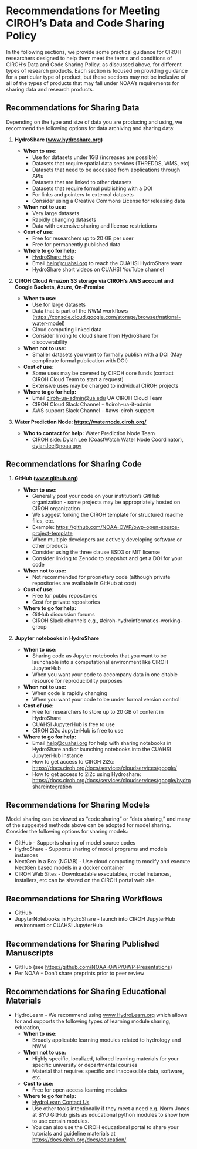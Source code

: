 # Recommendations for Meeting CIROH’s Data and Code Sharing Policy

In the following sections, we provide some practical guidance for CIROH researchers designed to help them meet the terms and conditions of CIROH’s Data and Code Sharing Policy, as discussed above, for different types of research products. Each section is focused on providing guidance for a particular type of product, but these sections may not be inclusive of all of the types of products that may fall under NOAA’s requirements for sharing data and research products.

## Recommendations for Sharing Data

Depending on the type and size of data you are producing and using, we recommend the following options for data archiving and sharing data:

1. **HydroShare (www.hydroshare.org)**
   - **When to use:**
     - Use for datasets under 1GB (increases are possible)
     - Datasets that require spatial data services (THREDDS, WMS, etc)
     - Datasets that need to be accessed from applications through APIs
     - Datasets that are linked to other datasets
     - Datasets that require formal publishing with a DOI
     - For links and pointers to external datasets
     - Consider using a Creative Commons License for releasing data
   - **When not to use:**
     - Very large datasets
     - Rapidly changing datasets
     - Data with extensive sharing and license restrictions
   - **Cost of use:**
     - Free for researchers up to 20 GB per user
     - Free for permanently published data
   - **Where to go for help:** 
     - [HydroShare Help](http://help.hydroshare.org)
     - Email help@cuahsi.org to reach the CUAHSI HydroShare team
     - HydroShare short videos on CUAHSI YouTube channel

2. **CIROH Cloud Amazon S3 storage via CIROH’s AWS account and Google Buckets, Azure, On-Premise**
   - **When to use:**
     - Use for large datasets
     - Data that is part of the NWM workflows (https://console.cloud.google.com/storage/browser/national-water-model)
     - Cloud computing linked data
     - Consider linking to cloud share from HydroShare for discoverability
   - **When not to use:**
     - Smaller datasets you want to formally publish with a DOI (May complicate formal publication with DOI)
   - **Cost of use:**
     - Some uses may be covered by CIROH core funds (contact CIROH Cloud Team to start a request)
     - Extensive uses may be charged to individual CIROH projects
   - **Where to go for help:**
     - Email ciroh-ua-admin@ua.edu UA CIROH Cloud Team
     - CIROH Cloud Slack Channel - #ciroh-ua-it-admin
     - AWS support Slack Channel - #aws-ciroh-support

3. **Water Prediction Node: https://waternode.ciroh.org/**
   - **Who to contact for help:** Water Prediction Node Team
     - CIROH side: Dylan Lee (CoastWatch Water Node Coordinator), dylan.lee@noaa.gov

## Recommendations for Sharing Code

1. **GitHub (www.github.org)**
   - **When to use:**
     - Generally post your code on your institution’s GitHub organization - some projects may be appropriately hosted on CIROH organization
     - We suggest forking the CIROH template for structured readme files, etc.
     - Example: https://github.com/NOAA-OWP/owp-open-source-project-template
     - When multiple developers are actively developing software or other products
     - Consider using the three clause BSD3 or MIT license
     - Consider linking to Zenodo to snapshot and get a DOI for your code
   - **When not to use:**
     - Not recommended for proprietary code (although private repositories are available in GitHub at cost)
   - **Cost of use:**
     - Free for public repositories
     - Cost for private repositories
   - **Where to go for help:**
     - GitHub discussion forums
     - CIROH Slack channels e.g., #ciroh-hydroinformatics-working-group

2. **Jupyter notebooks in HydroShare**
   - **When to use:**
     - Sharing code as Jupyter notebooks that you want to be launchable into a computational environment like CIROH JupyterHub
     - When you want your code to accompany data in one citable resource for reproducibility purposes
   - **When not to use:**
     - When code is rapidly changing
     - When you want your code to be under formal version control
   - **Cost of use:**
     - Free for researchers to store up to 20 GB of content in HydroShare
     - CUAHSI JupyterHub is free to use
     - CIROH 2i2c JupyterHub is free to use
   - **Where to go for help:**
     - Email help@cuahsi.org for help with sharing notebooks in HydroShare and/or launching notebooks into the CUAHSI JupyterHub instance
     - How to get access to CIROH 2i2c: https://docs.ciroh.org/docs/services/cloudservices/google/
     - How to get access to 2i2c using Hydroshare: https://docs.ciroh.org/docs/services/cloudservices/google/hydroshareintegration

## Recommendations for Sharing Models

Model sharing can be viewed as “code sharing” or “data sharing,” and many of the suggested methods above can be adopted for model sharing. Consider the following options for sharing models:

- GitHub - Supports sharing of model source codes
- HydroShare - Supports sharing of model programs and models instances
- NextGen in a Box (NGIAB) - Use cloud computing to modify and execute NextGen based models in a docker container
- CIROH Web Sites - Downloadable executables, model instances, installers, etc can be shared on the CIROH portal web site.

## Recommendations for Sharing Workflows

- GitHub
- JupyterNotebooks in HydroShare - launch into CIROH JupyterHub environment or CUAHSI JupyterHub

## Recommendations for Sharing Published Manuscripts

- GitHub (see https://github.com/NOAA-OWP/OWP-Presentations)
- Per NOAA - Don’t share preprints prior to peer review

## Recommendations for Sharing Educational Materials

- HydroLearn - We recommend using www.HydroLearn.org which allows for and supports the following types of learning module sharing, education,
  - **When to use:**
    - Broadly applicable learning modules related to hydrology and NWM
  - **When not to use:**
    - Highly specific, localized, tailored learning materials for your specific university or departmental courses
    - Material that requires specific and inaccessible data, software, etc.
  - **Cost to use:**
    - Free for open access learning modules
  - **Where to go for help:**
    - [HydroLearn Contact Us](https://www.hydrolearn.org/contact-us/)
    - Use other tools intentionally if they meet a need e.g. Norm Jones at BYU GitHub gists as educational python modules to show how to use certain modules.
    - You can also use the CIROH educational portal to share your tutorials and guideline materials at https://docs.ciroh.org/docs/education/
